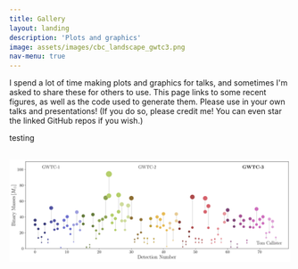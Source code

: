 ```yaml
---
title: Gallery
layout: landing
description: 'Plots and graphics'
image: assets/images/cbc_landscape_gwtc3.png
nav-menu: true
---
```


<!-- Main -->
<div id="main">

<!-- One -->
<section id="one">
	<div class="inner">
		<p>I spend a lot of time making plots and graphics for talks, and sometimes I'm asked to share these for others to use. This page links to some recent figures, as well as the code used to generate them. Please use in your own talks and presentations! (If you do so, please credit me! You can even star the linked GitHub repos if you wish.)</p>
	</div>
</section>

testing

<div class="box alt">
	<div class="row 50% uniform">
		<div class="4u"><span class="image fit"><img src="assets/images/pic08.jpg" alt="" /></span></div>
		<div class="12u$"><span class="image fit"><img src="assets/images/cbc_landscape_gwtc3.png  " alt="" /></span></div>
    </div>
</div>

</div>
